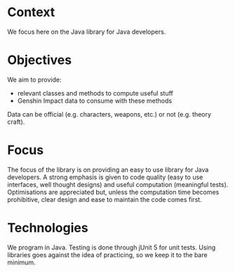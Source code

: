 # Context

We focus here on the Java library for Java developers.

# Objectives

We aim to provide:
- relevant classes and methods to compute useful stuff
- Genshin Impact data to consume with these methods

Data can be official (e.g. characters, weapons, etc.) or not (e.g. theory craft).

# Focus

The focus of the library is on providing an easy to use library for Java developers.
A strong emphasis is given to code quality (easy to use interfaces, well thought designs) and useful computation (meaningful tests).
Optimisations are appreciated but, unless the computation time becomes prohibitive, clear design and ease to maintain the code comes first.

# Technologies

We program in Java.
Testing is done through jUnit 5 for unit tests.
Using libraries goes against the idea of practicing, so we keep it to the bare minimum.
